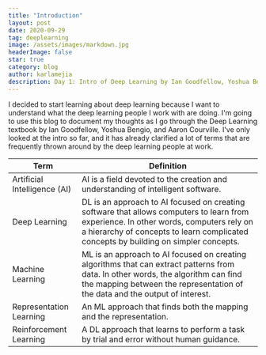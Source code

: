 ```yaml
---
title: "Introduction"
layout: post
date: 2020-09-29
tag: deeplearning
image: /assets/images/markdown.jpg
headerImage: false
star: true
category: blog
author: karlamejia
description: Day 1: Intro of Deep Learning by Ian Goodfellow, Yoshua Bengio, and Aaron Courville.
---
```


I decided to start learning about deep learning because I want to understand what the deep learning people I work with are doing. I'm going to use this blog to document my thoughts as I go through the Deep Learning textbook by Ian Goodfellow, Yoshua Bengio, and Aaron Courville. I've only looked at the intro so far, and it has already clarified a lot of terms that are frequently thrown around by the deep learning people at work. 

| Term                    | Definition |
|-------------------------|------------|
| Artificial Intelligence (AI) |  AI is a field devoted to the creation and understanding of intelligent software. |
| Deep Learning                | DL is an approach to AI focused on creating software that allows computers to learn from experience. In other words, computers rely on a hierarchy of concepts to learn complicated concepts by building on simpler concepts. |
| Machine Learning             | ML is an approach to AI focused on creating algorithms that can extract patterns from data. In other words, the algorithm can find the mapping between the representation of the data and the output of interest. |
| Representation Learning      | An ML approach that finds both the mapping and the representation. |
| Reinforcement Learning       | A DL approach that learns to perform a task by trial and error without human guidance. |


